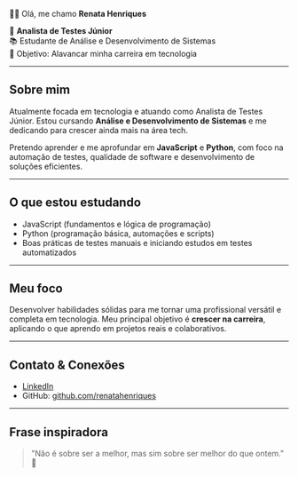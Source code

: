 👩‍💻 Olá, me chamo **Renata Henriques**

🎯 **Analista de Testes Júnior**  
📚 Estudante de Análise e Desenvolvimento de Sistemas  
🚀 Objetivo: Alavancar minha carreira em tecnologia

---

##  Sobre mim

Atualmente focada em tecnologia e atuando como Analista de Testes Júnior. Estou cursando **Análise e Desenvolvimento de Sistemas** e me dedicando para crescer ainda mais na área tech.

Pretendo aprender e me aprofundar em **JavaScript** e **Python**, com foco na automação de testes, qualidade de software e desenvolvimento de soluções eficientes.

---

##  O que estou estudando

- JavaScript (fundamentos e lógica de programação)  
- Python (programação básica, automações e scripts)  
- Boas práticas de testes manuais e iniciando estudos em testes automatizados

---

##  Meu foco

Desenvolver habilidades sólidas para me tornar uma profissional versátil e completa em tecnologia. Meu principal objetivo é **crescer na carreira**, aplicando o que aprendo em projetos reais e colaborativos.

---

##  Contato & Conexões

- [LinkedIn](https://www.linkedin.com/in/renata-henriquess)  
- GitHub: [github.com/renatahenriques](https://github.com/renatahenriques)

---

##  Frase inspiradora

> "Não é sobre ser a melhor, mas sim sobre ser melhor do que ontem." 🌱
